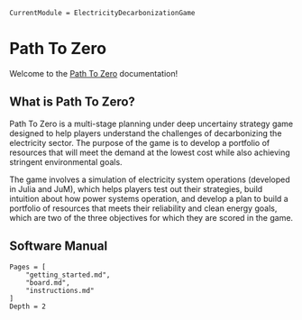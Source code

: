 ```@meta
CurrentModule = ElectricityDecarbonizationGame
```

# Path To Zero

Welcome to the [Path To Zero](https://github.com/PrincetonZEROLab/Path-to-Zero) documentation!

## What is Path To Zero?
Path To Zero is a multi-stage planning under deep uncertainy strategy game designed to help players understand the challenges of decarbonizing the electricity sector. The purpose of the game is to develop a portfolio of resources that will meet the demand at the lowest cost while also achieving stringent environmental goals. 

The game involves a simulation of electricity system operations (developed in Julia and JuM), which helps players test out their strategies, build intuition about how power systems operation, and develop a plan to build a portfolio of resources that meets their reliability and clean energy goals, which are two of the three objectives for which they are scored in the game.

## Software Manual

```@contents
Pages = [
    "getting_started.md",
    "board.md",
    "instructions.md"
]
Depth = 2
```

